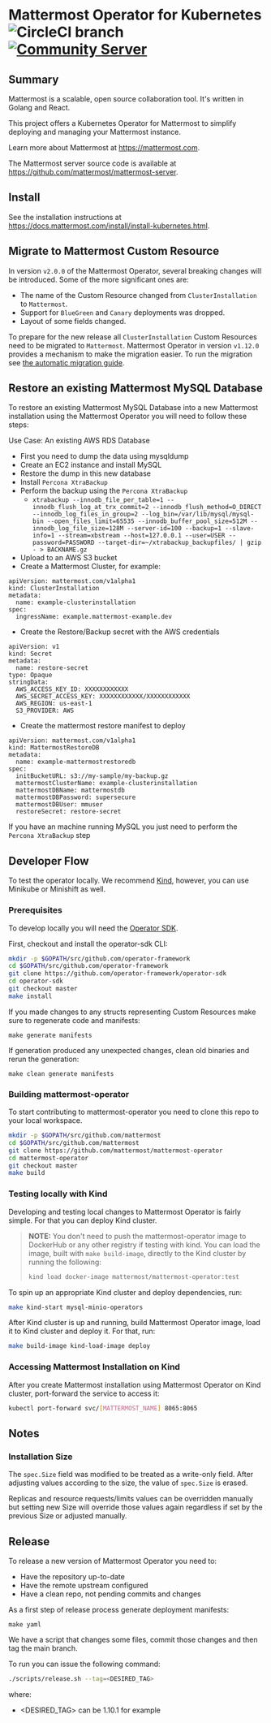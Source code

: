 # Mattermost Operator for Kubernetes ![CircleCI branch](https://img.shields.io/circleci/project/github/mattermost/mattermost-operator/master.svg) [![Community Server](https://img.shields.io/badge/Mattermost_Community-cloud_channel-blue.svg)](https://community.mattermost.com/core/channels/cloud)

## Summary
Mattermost is a scalable, open source collaboration tool. It's written in Golang and React.

This project offers a Kubernetes Operator for Mattermost to simplify deploying and managing your Mattermost instance.

Learn more about Mattermost at https://mattermost.com.

The Mattermost server source code is available at https://github.com/mattermost/mattermost-server.

## Install

See the installation instructions at https://docs.mattermost.com/install/install-kubernetes.html.

## Migrate to Mattermost Custom Resource

In version `v2.0.0` of the Mattermost Operator, several breaking changes will be introduced. Some of the more significant ones are: 
- The name of the Custom Resource changed from `ClusterInstallation` to `Mattermost`.
- Support for `BlueGreen` and `Canary` deployments was dropped.
- Layout of some fields changed.

To prepare for the new release all `ClusterInstallation` Custom Resources need to be migrated to `Mattermost`.
Mattermost Operator in version `v1.12.0` provides a mechanism to make the migration easier.
To run the migration see [the automatic migration guide](./docs/migration.md).


## Restore an existing Mattermost MySQL Database
To restore an existing Mattermost MySQL Database into a new Mattermost installation using the Mattermost Operator you will need to follow these steps:

Use Case: An existing AWS RDS Database
  - First you need to dump the data using mysqldump
  - Create an EC2 instance and install MySQL
  - Restore the dump in this new database
  - Install `Percona XtraBackup`
  - Perform the backup using the `Percona XtraBackup`
    - `xtrabackup --innodb_file_per_table=1 --innodb_flush_log_at_trx_commit=2 --innodb_flush_method=O_DIRECT --innodb_log_files_in_group=2 --log_bin=/var/lib/mysql/mysql-bin --open_files_limit=65535 --innodb_buffer_pool_size=512M --innodb_log_file_size=128M --server-id=100 --backup=1 --slave-info=1 --stream=xbstream --host=127.0.0.1 --user=USER --password=PASSWORD --target-dir=~/xtrabackup_backupfiles/ | gzip - > BACKNAME.gz`
  - Upload to an AWS S3 bucket
  - Create a Mattermost Cluster, for example:
  ```
  apiVersion: mattermost.com/v1alpha1
  kind: ClusterInstallation
  metadata:
    name: example-clusterinstallation
  spec:
    ingressName: example.mattermost-example.dev
  ```
  - Create the Restore/Backup secret with the AWS credentials
  ```
  apiVersion: v1
  kind: Secret
  metadata:
    name: restore-secret
  type: Opaque
  stringData:
    AWS_ACCESS_KEY_ID: XXXXXXXXXXXX
    AWS_SECRET_ACCESS_KEY: XXXXXXXXXXXX/XXXXXXXXXXXX
    AWS_REGION: us-east-1
    S3_PROVIDER: AWS
  ```
  - Create the mattermost restore manifest to deploy
  ```
  apiVersion: mattermost.com/v1alpha1
  kind: MattermostRestoreDB
  metadata:
    name: example-mattermostrestoredb
  spec:
    initBucketURL: s3://my-sample/my-backup.gz
    mattermostClusterName: example-clusterinstallation
    mattermostDBName: mattermostdb
    mattermostDBPassword: supersecure
    mattermostDBUser: mmuser
    restoreSecret: restore-secret
  ```

If you have an machine running MySQL you just need to perform the `Percona XtraBackup` step

## Developer Flow
To test the operator locally. We recommend [Kind](https://kind.sigs.k8s.io/), however, you can use Minikube or Minishift as well.

### Prerequisites
To develop locally you will need the [Operator SDK](https://github.com/operator-framework/operator-sdk).

First, checkout and install the operator-sdk CLI:

```bash
mkdir -p $GOPATH/src/github.com/operator-framework
cd $GOPATH/src/github.com/operator-framework
git clone https://github.com/operator-framework/operator-sdk
cd operator-sdk
git checkout master
make install
```

If you made changes to any structs representing Custom Resources make sure to regenerate code and manifests:
```
make generate manifests
```

If generation produced any unexpected changes, clean old binaries and rerun the generation:
```
make clean generate manifests
```

### Building mattermost-operator
To start contributing to mattermost-operator you need to clone this repo to your local workspace.

```bash
mkdir -p $GOPATH/src/github.com/mattermost
cd $GOPATH/src/github.com/mattermost
git clone https://github.com/mattermost/mattermost-operator
cd mattermost-operator
git checkout master
make build
```

### Testing locally with Kind
Developing and testing local changes to Mattermost Operator is fairly simple. For that you can deploy Kind cluster.

> **NOTE:**
> You don't need to push the mattermost-operator image to DockerHub or any other registry if testing with kind. You can load the image, built with `make build-image`, directly to the Kind cluster by running the following:
> ```bash
> kind load docker-image mattermost/mattermost-operator:test
> ``` 

To spin up an appropriate Kind cluster and deploy dependencies, run:
```bash
make kind-start mysql-minio-operators
```

After Kind cluster is up and running, build Mattermost Operator image, load it to Kind cluster and deploy it. For that, run:
```bash
make build-image kind-load-image deploy
```

### Accessing Mattermost Installation on Kind

After you create Mattermost installation using Mattermost Operator on Kind cluster, 
port-forward the service to access it:
```bash
kubectl port-forward svc/[MATTERMOST_NAME] 8065:8065
```

## Notes

### Installation Size

The `spec.Size` field was modified to be treated as a write-only field.
After adjusting values according to the size, the value of `spec.Size` is erased.

Replicas and resource requests/limits values can be overridden manually but setting new Size will override those values again regardless if set by the previous Size or adjusted manually.

## Release

To release a new version of Mattermost Operator you need to:

- Have the repository up-to-date
- Have the remote upstream configured
- Have a clean repo, not pending commits and changes

As a first step of release process generate deployment manifests:
```
make yaml
```

We have a script that changes some files, commit those changes and then tag the main branch.

To run you can issue the following command:

```bash
./scripts/release.sh --tag=<DESIRED_TAG>
````

where:

- <DESIRED_TAG> can be 1.10.1 for example
